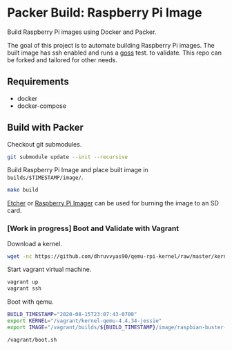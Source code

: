 # Packer Build: Raspberry Pi Image

Build Raspberry Pi images using Docker and Packer.

The goal of this project is to automate building Raspberry Pi images. The built
image has ssh enabled and runs a [goss](https://github.com/aelsabbahy/goss) test.
to validate. This repo can be forked and tailored for other needs.

## Requirements

- docker
- docker-compose

## Build with Packer

Checkout git submodules.

```sh
git submodule update --init --recursive
```

Build Raspberry Pi Image and place built image in `builds/$TIMESTAMP/image/`.

```sh
make build
```

[Etcher](https://www.balena.io/etcher) or [Raspberry Pi Imager](https://www.raspberrypi.org/blog/raspberry-pi-imager-imaging-utility)
can be used for burning the image to an SD card.

### [Work in progress] Boot and Validate with Vagrant

Download a kernel.

```sh
wget -nc https://github.com/dhruvvyas90/qemu-rpi-kernel/raw/master/kernel-qemu-4.4.34-jessie
```

Start vagrant virtual machine.

```sh
vagrant up
vagrant ssh
```

Boot with qemu.

```sh
BUILD_TIMESTAMP="2020-08-15T23:07:43-0700"
export KERNEL="/vagrant/kernel-qemu-4.4.34-jessie"
export IMAGE="/vagrant/builds/${BUILD_TIMESTAMP}/image/raspbian-buster-lite.img"

/vagrant/boot.sh
```
